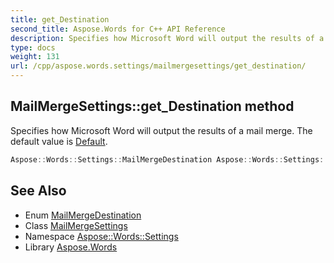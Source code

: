 ```yaml
---
title: get_Destination
second_title: Aspose.Words for C++ API Reference
description: Specifies how Microsoft Word will output the results of a mail merge. The default value is Default.
type: docs
weight: 131
url: /cpp/aspose.words.settings/mailmergesettings/get_destination/
---
```

## MailMergeSettings::get_Destination method


Specifies how Microsoft Word will output the results of a mail merge. The default value is [Default](../../mailmergedestination/).

```cpp
Aspose::Words::Settings::MailMergeDestination Aspose::Words::Settings::MailMergeSettings::get_Destination() const
```

## See Also

* Enum [MailMergeDestination](../../mailmergedestination/)
* Class [MailMergeSettings](../)
* Namespace [Aspose::Words::Settings](../../)
* Library [Aspose.Words](../../../)
